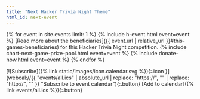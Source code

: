 ```yaml
---
title: "Next Hacker Trivia Night Theme"
html_id: next-event
---
```


{% for event in site.events limit: 1 %}
{% include h-event.html event=event %}
[Read more about the beneficiaries]({{ event.url | relative_url }}#this-games-beneficiaries) for this Hacker Trivia Night competition.
{% include chart-next-game-prize-pool.html event=event %}
{% include donate-now.html event=event %}
{% endfor %}

[![Subscribe]({% link static/images/icon.calendar.svg %}){:.icon }](webcal://{{ "events/all.ics" | absolute_url | replace: "https://", "" | replace: "http://", "" }} "Subscribe to event calendar"){:.button}
[Add to calendar]({% link events/all.ics %}){:.button}
